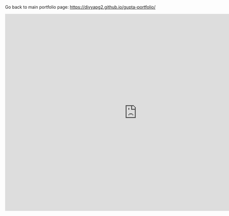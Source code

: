 Go back to main portfolio page: https://divyapg2.github.io/gupta-portfolio/

<iframe src="https://data.oecd.org/chart/6gPw" width="860" height="645" style="border: 0" mozallowfullscreen="true" webkitallowfullscreen="true" allowfullscreen="true"><a href="https://data.oecd.org/chart/6gPw" target="_blank">OECD Chart: General government debt, Total, % of GDP, Annual, 2018</a></iframe>
